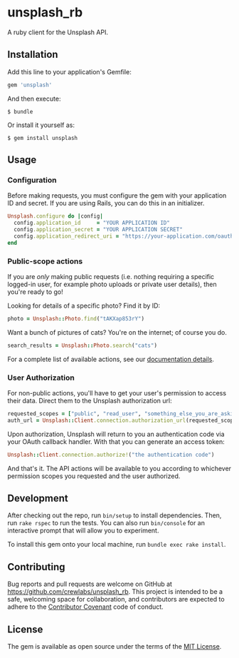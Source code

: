 # unsplash_rb

A ruby client for the Unsplash API.

## Installation

Add this line to your application's Gemfile:

```ruby
gem 'unsplash'
```

And then execute:

    $ bundle

Or install it yourself as:

    $ gem install unsplash

## Usage

### Configuration

Before making requests, you must configure the gem with your application ID
and secret. If you are using Rails, you can do this in an initializer. 

```ruby
Unsplash.configure do |config|    
  config.application_id     = "YOUR APPLICATION ID"    
  config.application_secret = "YOUR APPLICATION SECRET"
  config.application_redirect_uri = "https://your-application.com/oauth/callback"
end
```

### Public-scope actions

If you are *only* making public requests (i.e. nothing requiring a specific logged-in user,
for example photo uploads or private user details), then you're ready to go!

Looking for details of a specific photo? Find it by ID:

```ruby
photo = Unsplash::Photo.find("tAKXap853rY")
```

Want a bunch of pictures of cats? You're on the internet; of course you do.

```ruby
search_results = Unsplash::Photo.search("cats")
```

For a complete list of available actions, see our [documentation details]().

### User Authorization

For non-public actions, you'll have to get your user's permission to access their data.
Direct them to the Unsplash authorization url:

```ruby
requested_scopes = ["public", "read_user", "something_else_you_are_asking_for"]
auth_url = Unsplash::Client.connection.authorization_url(requested_scopes)
```

Upon authorization, Unsplash will return to you an authentication code via your OAuth
callback handler. With that you can generate an access token:

```ruby
Unsplash::Client.connection.authorize!("the authentication code")
```

And that's it. The API actions will be available to you according to whichever
permission scopes you requested and the user authorized.

## Development

After checking out the repo, run `bin/setup` to install dependencies. Then, run `rake rspec` to run the tests. You can also run `bin/console` for an interactive prompt that will allow you to experiment.

To install this gem onto your local machine, run `bundle exec rake install`. 

## Contributing

Bug reports and pull requests are welcome on GitHub at https://github.com/crewlabs/unsplash_rb. This project is intended to be a safe, welcoming space for collaboration, and contributors are expected to adhere to the [Contributor Covenant](http://contributor-covenant.org) code of conduct.


## License

The gem is available as open source under the terms of the [MIT License](http://opensource.org/licenses/MIT).

